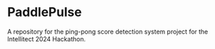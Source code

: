 # PaddlePulse
A repository for the ping-pong score detection system project for the Intellitect 2024 Hackathon.
